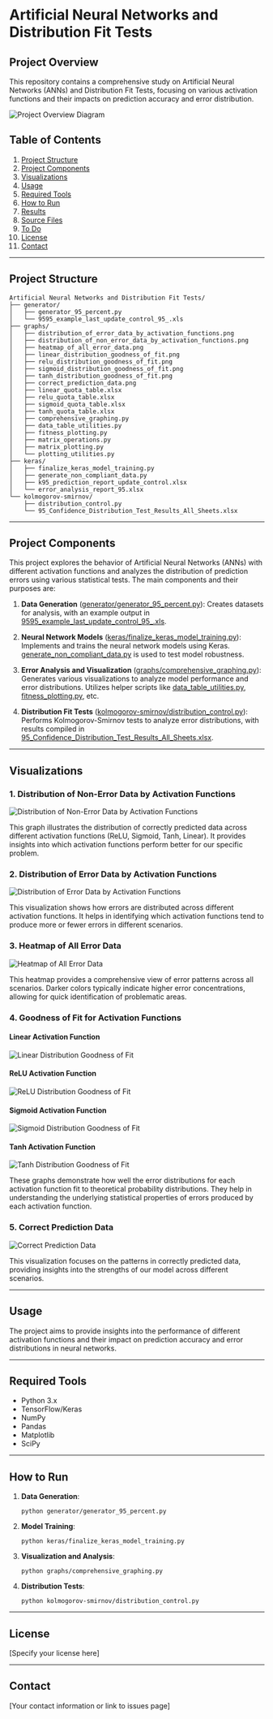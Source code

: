 # Artificial Neural Networks and Distribution Fit Tests

## Project Overview

This repository contains a comprehensive study on Artificial Neural Networks (ANNs) and Distribution Fit Tests, focusing on various activation functions and their impacts on prediction accuracy and error distribution.

![Project Overview Diagram](path/to/overview_diagram.png)

## Table of Contents

1. [Project Structure](#project-structure)
2. [Project Components](#project-components)
3. [Visualizations](#visualizations)
4. [Usage](#usage)
5. [Required Tools](#required-tools)
6. [How to Run](#how-to-run)
7. [Results](#results)
8. [Source Files](#source-files)
9. [To Do](#to-do)
10. [License](#license)
11. [Contact](#contact)

---

## Project Structure

```
Artificial Neural Networks and Distribution Fit Tests/
├── generator/
│   ├── generator_95_percent.py
│   └── 9595_example_last_update_control_95_.xls
├── graphs/
│   ├── distribution_of_error_data_by_activation_functions.png
│   ├── distribution_of_non_error_data_by_activation_functions.png
│   ├── heatmap_of_all_error_data.png
│   ├── linear_distribution_goodness_of_fit.png
│   ├── relu_distribution_goodness_of_fit.png
│   ├── sigmoid_distribution_goodness_of_fit.png
│   ├── tanh_distribution_goodness_of_fit.png
│   ├── correct_prediction_data.png
│   ├── linear_quota_table.xlsx
│   ├── relu_quota_table.xlsx
│   ├── sigmoid_quota_table.xlsx
│   ├── tanh_quota_table.xlsx
│   ├── comprehensive_graphing.py
│   ├── data_table_utilities.py
│   ├── fitness_plotting.py
│   ├── matrix_operations.py
│   ├── matrix_plotting.py
│   └── plotting_utilities.py
├── keras/
│   ├── finalize_keras_model_training.py
│   ├── generate_non_compliant_data.py
│   ├── k95_prediction_report_update_control.xlsx
│   └── error_analysis_report_95.xlsx
└── kolmogorov-smirnov/
    ├── distribution_control.py
    └── 95_Confidence_Distribution_Test_Results_All_Sheets.xlsx
```

---

## Project Components

This project explores the behavior of Artificial Neural Networks (ANNs) with different activation functions and analyzes the distribution of prediction errors using various statistical tests. The main components and their purposes are:

1. **Data Generation** ([generator/generator_95_percent.py](generator/generator_95_percent.py)): 
   Creates datasets for analysis, with an example output in [9595_example_last_update_control_95_.xls](generator/9595_example_last_update_control_95_.xls).

2. **Neural Network Models** ([keras/finalize_keras_model_training.py](keras/finalize_keras_model_training.py)): 
   Implements and trains the neural network models using Keras. [generate_non_compliant_data.py](keras/generate_non_compliant_data.py) is used to test model robustness.

3. **Error Analysis and Visualization** ([graphs/comprehensive_graphing.py](graphs/comprehensive_graphing.py)): 
   Generates various visualizations to analyze model performance and error distributions. Utilizes helper scripts like [data_table_utilities.py](graphs/data_table_utilities.py), [fitness_plotting.py](graphs/fitness_plotting.py), etc.

4. **Distribution Fit Tests** ([kolmogorov-smirnov/distribution_control.py](kolmogorov-smirnov/distribution_control.py)): 
   Performs Kolmogorov-Smirnov tests to analyze error distributions, with results compiled in [95_Confidence_Distribution_Test_Results_All_Sheets.xlsx](kolmogorov-smirnov/95_Confidence_Distribution_Test_Results_All_Sheets.xlsx).

---

## Visualizations

### 1. Distribution of Non-Error Data by Activation Functions

![Distribution of Non-Error Data by Activation Functions](graphs/distribution_of_non_error_data_by_activation_functions.png)

This graph illustrates the distribution of correctly predicted data across different activation functions (ReLU, Sigmoid, Tanh, Linear). It provides insights into which activation functions perform better for our specific problem.

### 2. Distribution of Error Data by Activation Functions

![Distribution of Error Data by Activation Functions](graphs/distribution_of_error_data_by_activation_functions.png)

This visualization shows how errors are distributed across different activation functions. It helps in identifying which activation functions tend to produce more or fewer errors in different scenarios.

### 3. Heatmap of All Error Data

![Heatmap of All Error Data](graphs/heatmap_of_all_error_data.png)

This heatmap provides a comprehensive view of error patterns across all scenarios. Darker colors typically indicate higher error concentrations, allowing for quick identification of problematic areas.

### 4. Goodness of Fit for Activation Functions

#### Linear Activation Function
![Linear Distribution Goodness of Fit](graphs/linear_distribution_goodness_of_fit.png)

#### ReLU Activation Function
![ReLU Distribution Goodness of Fit](graphs/relu_distribution_goodness_of_fit.png)

#### Sigmoid Activation Function
![Sigmoid Distribution Goodness of Fit](graphs/sigmoid_distribution_goodness_of_fit.png)

#### Tanh Activation Function
![Tanh Distribution Goodness of Fit](graphs/tanh_distribution_goodness_of_fit.png)

These graphs demonstrate how well the error distributions for each activation function fit to theoretical probability distributions. They help in understanding the underlying statistical properties of errors produced by each activation function.

### 5. Correct Prediction Data

![Correct Prediction Data](graphs/correct_prediction_data.png)

This visualization focuses on the patterns in correctly predicted data, providing insights into the strengths of our model across different scenarios.

---

## Usage

The project aims to provide insights into the performance of different activation functions and their impact on prediction accuracy and error distributions in neural networks.

---

## Required Tools

- Python 3.x
- TensorFlow/Keras
- NumPy
- Pandas
- Matplotlib
- SciPy

---

## How to Run

1. **Data Generation**: 
   ```
   python generator/generator_95_percent.py
   ```

2. **Model Training**: 
   ```
   python keras/finalize_keras_model_training.py
   ```

3. **Visualization and Analysis**: 
   ```
   python graphs/comprehensive_graphing.py
   ```

4. **Distribution Tests**: 
   ```
   python kolmogorov-smirnov/distribution_control.py
   ```

---

## License

[Specify your license here]

---

## Contact

[Your contact information or link to issues page]